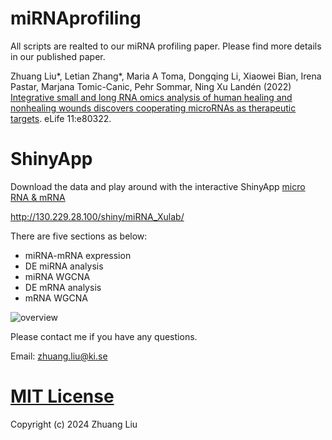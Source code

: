 # miRNAprofiling
All scripts are realted to our miRNA profiling paper.
Please find more details in our published paper.

Zhuang Liu*, Letian Zhang*, Maria A Toma, Dongqing Li, Xiaowei Bian, Irena Pastar, Marjana Tomic-Canic, Pehr Sommar, Ning Xu Landén (2022) [Integrative small and long RNA omics analysis of human healing and nonhealing wounds discovers cooperating microRNAs as therapeutic targets](https://elifesciences.org/articles/80322). eLife 11:e80322.



# ShinyApp
Download the data and play around with the interactive ShinyApp [micro RNA & mRNA](http://130.229.28.100/shiny/miRNA_Xulab/)

http://130.229.28.100/shiny/miRNA_Xulab/

There are five sections as below:
 * miRNA-mRNA expression
 * DE miRNA analysis
 * miRNA WGCNA
 * DE mRNA analysis
 * mRNA WGCNA

![overview](https://user-images.githubusercontent.com/55880584/214319827-03a204ee-68ac-44b2-8b18-d988cf1dc241.png)


Please contact me if you have any questions. 

Email: zhuang.liu@ki.se


# [MIT License](https://github.com/Zhuang-Bio/miRNA_mRNA_profiling_paper_scripts/blob/main/LICENSE) 
Copyright (c) 2024 Zhuang Liu

